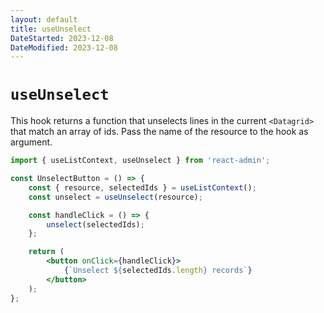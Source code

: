 ```yaml
---
layout: default
title: useUnselect
DateStarted: 2023-12-08
DateModified: 2023-12-08
---
```


# `useUnselect`

This hook returns a function that unselects lines in the current `<Datagrid>` that match an array of ids. Pass the name of the resource to the hook as argument.

```jsx
import { useListContext, useUnselect } from 'react-admin';

const UnselectButton = () => {
    const { resource, selectedIds } = useListContext();
    const unselect = useUnselect(resource);

    const handleClick = () => {
        unselect(selectedIds);
    };

    return (
        <button onClick={handleClick}>
            {`Unselect ${selectedIds.length} records`}
        </button>
    );
};
```

